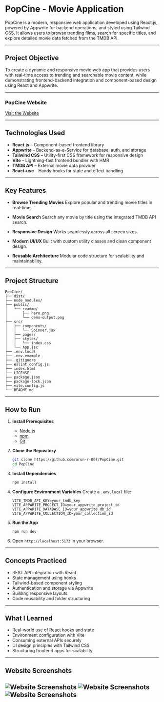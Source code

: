 # PopCine - Movie Application

PopCine is a modern, responsive web application developed using React.js, powered by Appwrite for backend operations, and styled using Tailwind CSS. It allows users to browse trending films, search for specific titles, and explore detailed movie data fetched from the TMDB API.

---

## Project Objective

To create a dynamic and responsive movie web app that provides users with real-time access to trending and searchable movie content, while demonstrating frontend-backend integration and component-based design using React and Appwrite.

---

### PopCine Website

[Visit the Website](https://popcine-app.netlify.app/)

---

## Technologies Used

* **React.js** – Component-based frontend library
* **Appwrite** – Backend-as-a-Service for database, auth, and storage
* **Tailwind CSS** – Utility-first CSS framework for responsive design
* **Vite** – Lightning-fast frontend bundler with HMR
* **TMDB API** – External movie data provider
* **React-use** – Handy hooks for state and effect handling

---

## Key Features

* **Browse Trending Movies**
  Explore popular and trending movie titles in real-time.

* **Movie Search**
  Search any movie by title using the integrated TMDB API search.

* **Responsive Design**
  Works seamlessly across all screen sizes.

* **Modern UI/UX**
  Built with custom utility classes and clean component design.

* **Reusable Architecture**
  Modular code structure for scalability and maintainability.

---

## Project Structure

```
PopCine/
├── dist/
├── node_modules/
├── public/
│   └── readme/
│       ├── hero.png
│       └── demo-output.png
├── src/
│   ├── components/
│   │   └── Spinner.jsx
│   ├── pages/
│   ├── styles/
│   │   └── index.css
│   └── App.jsx
├── .env.local
├── .env.example
├── .gitignore
├── eslint.config.js
├── index.html
├── LICENSE
├── package.json
├── package-lock.json
├── vite.config.js
└── README.md

```

---

## How to Run

1. **Install Prerequisites**

   * [Node.js](https://nodejs.org/en)
   * [npm](https://www.npmjs.com/)
   * [Git](https://git-scm.com/)

2. **Clone the Repository**

   ```bash
   git clone https://github.com/arun-r-007/PopCine.git
   cd PopCine
   ```

3. **Install Dependencies**

   ```bash
   npm install
   ```

4. **Configure Environment Variables**
   Create a `.env.local` file:

   ```env
   VITE_TMDB_API_KEY=your_tmdb_key
   VITE_APPWRITE_PROJECT_ID=your_appwrite_project_id
   VITE_APPWRITE_DATABASE_ID=your_appwrite_db_id
   VITE_APPWRITE_COLLECTION_ID=your_collection_id
   ```

5. **Run the App**

   ```bash
   npm run dev
   ```

6. Open `http://localhost:5173` in your browser.

---

## Concepts Practiced

* REST API integration with React
* State management using hooks
* Tailwind-based component styling
* Authentication and storage via Appwrite
* Building responsive layouts
* Code reusability and folder structuring

---

## What I Learned

* Real-world use of React hooks and state
* Environment configuration with Vite
* Consuming external APIs securely
* UI design principles with Tailwind CSS
* Structuring frontend apps for scalability

---

## Website Screenshots

![Website Screenshots](https://github.com/user-attachments/assets/86779545-6057-4488-aa64-96e6536361c4)
![Website Screenshots](https://github.com/user-attachments/assets/59a65c17-9072-470f-b615-81ae433bbf07)
![Website Screenshots](https://github.com/user-attachments/assets/add1b273-cec6-4c59-9578-a07ff2b9f776)
---





